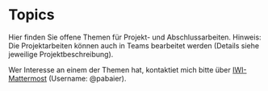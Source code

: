 # Topics
Hier finden Sie offene Themen für Projekt- und Abschlussarbeiten.
Hinweis: Die Projektarbeiten können auch in Teams bearbeitet werden (Details siehe jeweilige Projektbeschreibung).

Wer Interesse an einem der Themen hat, kontaktiet mich bitte über [IWI-Mattermost](https://mattermost.hska-iwi.de/) (Username: @pabaier).
